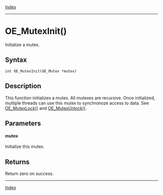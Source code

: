 [Index](index.md)

---
# OE_MutexInit()

Initialize a mutex.

## Syntax

    int OE_MutexInit(OE_Mutex *mutex)
## Description 

This function initializes a mutex. All mutexes are recursive. Once initialized, multiple threads can use this mutex to synchronoze access to data. See [OE_MutexLock()](thread_8h_a7d64c3e4796b8e037565f3828eebd678_1a7d64c3e4796b8e037565f3828eebd678.md) and [OE_MutexUnlock()](thread_8h_ace88edf6a4a8163d4cb6324dfc20aa7e_1ace88edf6a4a8163d4cb6324dfc20aa7e.md).



## Parameters

#### mutex

Initialize this mutex.

## Returns

Return zero on success.

---
[Index](index.md)

